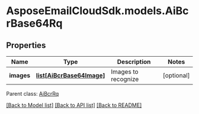 # AsposeEmailCloudSdk.models.AiBcrBase64Rq
## Properties
Name | Type | Description | Notes
------------ | ------------- | ------------- | -------------
**images** | [**list[AiBcrBase64Image]**](AiBcrBase64Image.md) | Images to recognize              | [optional] 

 Parent class: [AiBcrRq](AiBcrRq.md)

[[Back to Model list]](README.md#documentation-for-models) [[Back to API list]](README.md#documentation-for-api-endpoints) [[Back to README]](README.md)


